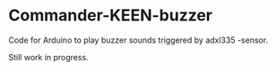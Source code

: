 # Commander-KEEN-buzzer
Code for Arduino to play buzzer sounds triggered by adxl335 -sensor. 

Still work in progress.
